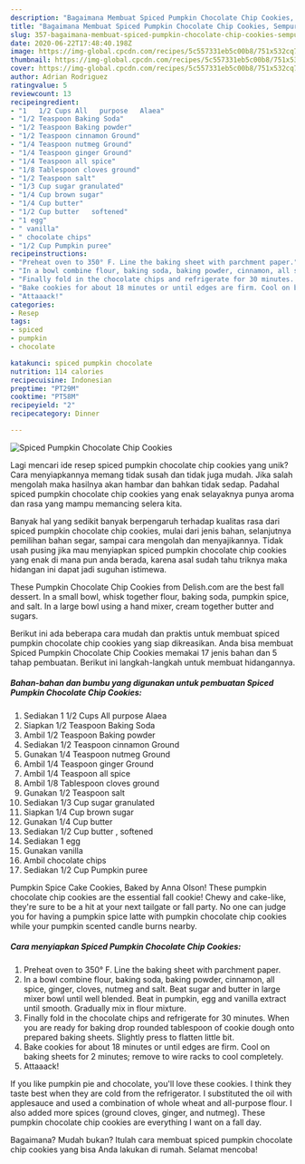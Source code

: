 ```yaml
---
description: "Bagaimana Membuat Spiced Pumpkin Chocolate Chip Cookies, Sempurna"
title: "Bagaimana Membuat Spiced Pumpkin Chocolate Chip Cookies, Sempurna"
slug: 357-bagaimana-membuat-spiced-pumpkin-chocolate-chip-cookies-sempurna
date: 2020-06-22T17:48:40.198Z
image: https://img-global.cpcdn.com/recipes/5c557331eb5c00b8/751x532cq70/spiced-pumpkin-chocolate-chip-cookies-recipe-main-photo.jpg
thumbnail: https://img-global.cpcdn.com/recipes/5c557331eb5c00b8/751x532cq70/spiced-pumpkin-chocolate-chip-cookies-recipe-main-photo.jpg
cover: https://img-global.cpcdn.com/recipes/5c557331eb5c00b8/751x532cq70/spiced-pumpkin-chocolate-chip-cookies-recipe-main-photo.jpg
author: Adrian Rodriguez
ratingvalue: 5
reviewcount: 13
recipeingredient:
- "1   1/2 Cups All   purpose   Alaea"
- "1/2 Teaspoon Baking Soda"
- "1/2 Teaspoon Baking powder"
- "1/2 Teaspoon cinnamon Ground"
- "1/4 Teaspoon nutmeg Ground"
- "1/4 Teaspoon ginger Ground"
- "1/4 Teaspoon all spice"
- "1/8 Tablespoon cloves ground"
- "1/2 Teaspoon salt"
- "1/3 Cup sugar granulated"
- "1/4 Cup brown sugar"
- "1/4 Cup butter"
- "1/2 Cup butter   softened"
- "1 egg"
- " vanilla"
- " chocolate chips"
- "1/2 Cup Pumpkin puree"
recipeinstructions:
- "Preheat oven to 350° F. Line the baking sheet with parchment paper."
- "In a bowl combine flour, baking soda, baking powder, cinnamon, all spice, ginger, cloves, nutmeg and salt. Beat sugar and butter in large mixer bowl until well blended. Beat in pumpkin, egg and vanilla extract until smooth. Gradually mix in flour mixture."
- "Finally fold in the chocolate chips and refrigerate for 30 minutes. When you are ready for baking drop rounded tablespoon of cookie dough onto prepared baking sheets. Slightly press to flatten little bit."
- "Bake cookies for about 18 minutes or until edges are firm. Cool on baking sheets for 2 minutes; remove to wire racks to cool completely."
- "Attaaack!"
categories:
- Resep
tags:
- spiced
- pumpkin
- chocolate

katakunci: spiced pumpkin chocolate 
nutrition: 114 calories
recipecuisine: Indonesian
preptime: "PT29M"
cooktime: "PT58M"
recipeyield: "2"
recipecategory: Dinner

---
```



![Spiced Pumpkin Chocolate Chip Cookies](https://img-global.cpcdn.com/recipes/5c557331eb5c00b8/751x532cq70/spiced-pumpkin-chocolate-chip-cookies-recipe-main-photo.jpg)

Lagi mencari ide resep spiced pumpkin chocolate chip cookies yang unik? Cara menyiapkannya memang tidak susah dan tidak juga mudah. Jika salah mengolah maka hasilnya akan hambar dan bahkan tidak sedap. Padahal spiced pumpkin chocolate chip cookies yang enak selayaknya punya aroma dan rasa yang mampu memancing selera kita.

Banyak hal yang sedikit banyak berpengaruh terhadap kualitas rasa dari spiced pumpkin chocolate chip cookies, mulai dari jenis bahan, selanjutnya pemilihan bahan segar, sampai cara mengolah dan menyajikannya. Tidak usah pusing jika mau menyiapkan spiced pumpkin chocolate chip cookies yang enak di mana pun anda berada, karena asal sudah tahu triknya maka hidangan ini dapat jadi suguhan istimewa.

These Pumpkin Chocolate Chip Cookies from Delish.com are the best fall dessert. In a small bowl, whisk together flour, baking soda, pumpkin spice, and salt. In a large bowl using a hand mixer, cream together butter and sugars.


Berikut ini ada beberapa cara mudah dan praktis untuk membuat spiced pumpkin chocolate chip cookies yang siap dikreasikan. Anda bisa membuat Spiced Pumpkin Chocolate Chip Cookies memakai 17 jenis bahan dan 5 tahap pembuatan. Berikut ini langkah-langkah untuk membuat hidangannya.

<!--inarticleads1-->

##### Bahan-bahan dan bumbu yang digunakan untuk pembuatan Spiced Pumpkin Chocolate Chip Cookies:

1. Sediakan 1   1/2 Cups All   purpose   Alaea
1. Siapkan 1/2 Teaspoon Baking Soda
1. Ambil 1/2 Teaspoon Baking powder
1. Sediakan 1/2 Teaspoon cinnamon Ground
1. Gunakan 1/4 Teaspoon nutmeg Ground
1. Ambil 1/4 Teaspoon ginger Ground
1. Ambil 1/4 Teaspoon all spice
1. Ambil 1/8 Tablespoon cloves ground
1. Gunakan 1/2 Teaspoon salt
1. Sediakan 1/3 Cup sugar granulated
1. Siapkan 1/4 Cup brown sugar
1. Gunakan 1/4 Cup butter
1. Sediakan 1/2 Cup butter ,  softened
1. Sediakan 1 egg
1. Gunakan  vanilla
1. Ambil  chocolate chips
1. Sediakan 1/2 Cup Pumpkin puree


Pumpkin Spice Cake Cookies, Baked by Anna Olson! These pumpkin chocolate chip cookies are the essential fall cookie! Chewy and cake-like, they&#39;re sure to be a hit at your next tailgate or fall party. No one can judge you for having a pumpkin spice latte with pumpkin chocolate chip cookies while your pumpkin scented candle burns nearby. 

<!--inarticleads2-->

##### Cara menyiapkan Spiced Pumpkin Chocolate Chip Cookies:

1. Preheat oven to 350° F. Line the baking sheet with parchment paper.
1. In a bowl combine flour, baking soda, baking powder, cinnamon, all spice, ginger, cloves, nutmeg and salt. Beat sugar and butter in large mixer bowl until well blended. Beat in pumpkin, egg and vanilla extract until smooth. Gradually mix in flour mixture.
1. Finally fold in the chocolate chips and refrigerate for 30 minutes. When you are ready for baking drop rounded tablespoon of cookie dough onto prepared baking sheets. Slightly press to flatten little bit.
1. Bake cookies for about 18 minutes or until edges are firm. Cool on baking sheets for 2 minutes; remove to wire racks to cool completely.
1. Attaaack!


If you like pumpkin pie and chocolate, you&#39;ll love these cookies. I think they taste best when they are cold from the refrigerator. I substituted the oil with applesauce and used a combination of whole wheat and all-purpose flour. I also added more spices (ground cloves, ginger, and nutmeg). These pumpkin chocolate chip cookies are everything I want on a fall day. 

Bagaimana? Mudah bukan? Itulah cara membuat spiced pumpkin chocolate chip cookies yang bisa Anda lakukan di rumah. Selamat mencoba!

